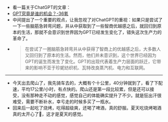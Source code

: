 - 看一篇关于ChatGPT的文章：
- [GPT究竟是谁的机会？-36氪](https://36kr.com/p/2243382818058116)
- 中间提出了一个重要的观点，让我忽视了对ChatGPT的重视：如果只是尝试了一下一些脑筋急转弯问题，并从中获取到了一些智商优越感之后，就回归到原本的生活，那就不会意识到世界因为GPT已经发生变化了，错失这次生产力的革命了。
- > 在尝试了一圈脑筋急转弯并从中获得了智商上的优越感之后，大多数人又回归到了原本的生活。然而，他们并未意识到，这个世界已经因为GPT的诞生而发生了变化。GPT的出现代表着生产力层面的跃迁，它带来的影响不亚于珍妮纺织机、瓦特改良蒸汽机、电力和互联网。
- ---
- 今天出去爬山了，我先骑车去的，大概有个十公里，40分钟就到了，看了下配速，平均17公里/小时，有点快的。爬山还是第一段比较累，但是还可以接受，没有那种走不动的感觉，感觉自己的体能确实提升了不少。就是狂出汗很难受，需要不断补水，幸亏走的时候多买了一瓶水。
- 回来后一起吃了烧烤，吃得超级爽，还喝了啤酒，真的舒服。夏天吃烧烤喝酒真的太开心了🥳，这才是夏天的感觉。